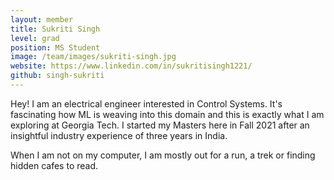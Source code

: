 ```yaml
---
layout: member
title: Sukriti Singh
level: grad
position: MS Student
image: /team/images/sukriti-singh.jpg
website: https://www.linkedin.com/in/sukritisingh1221/
github: singh-sukriti
---
```




Hey! I am an electrical engineer interested in Control Systems. It's fascinating how ML is weaving into this domain and this is exactly what I am exploring at Georgia Tech. I started my Masters here in Fall 2021 after an insightful industry experience of three years in India.

When I am not on my computer, I am mostly out for a run, a trek or finding hidden cafes to read.
